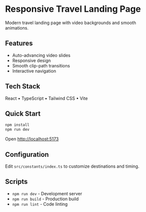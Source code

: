 # Responsive Travel Landing Page

Modern travel landing page with video backgrounds and smooth animations.

## Features

- Auto-advancing video slides
- Responsive design
- Smooth clip-path transitions
- Interactive navigation

## Tech Stack

React • TypeScript • Tailwind CSS • Vite

## Quick Start

```bash
npm install
npm run dev
```

Open [http://localhost:5173](http://localhost:5173)

## Configuration

Edit `src/constants/index.ts` to customize destinations and timing.

## Scripts

- `npm run dev` - Development server
- `npm run build` - Production build
- `npm run lint` - Code linting